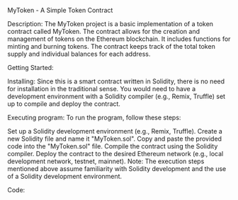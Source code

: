 MyToken - A Simple Token Contract

Description:
The MyToken project is a basic implementation of a token contract called MyToken. The contract allows for the creation and management of tokens on the Ethereum blockchain. It includes functions for minting and burning tokens. The contract keeps track of the total token supply and individual balances for each address.

Getting Started:

Installing:
Since this is a smart contract written in Solidity, there is no need for installation in the traditional sense. You would need to have a development environment with a Solidity compiler (e.g., Remix, Truffle) set up to compile and deploy the contract.

Executing program:
To run the program, follow these steps:

Set up a Solidity development environment (e.g., Remix, Truffle).
Create a new Solidity file and name it "MyToken.sol".
Copy and paste the provided code into the "MyToken.sol" file.
Compile the contract using the Solidity compiler.
Deploy the contract to the desired Ethereum network (e.g., local development network, testnet, mainnet).
Note: The execution steps mentioned above assume familiarity with Solidity development and the use of a Solidity development environment.

Code:

